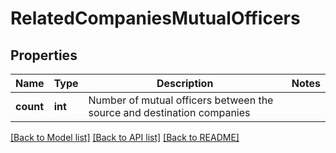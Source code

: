 # RelatedCompaniesMutualOfficers

## Properties
Name | Type | Description | Notes
------------ | ------------- | ------------- | -------------
**count** | **int** | Number of mutual officers between the source and destination companies | 

[[Back to Model list]](../README.md#documentation-for-models) [[Back to API list]](../README.md#documentation-for-api-endpoints) [[Back to README]](../README.md)


